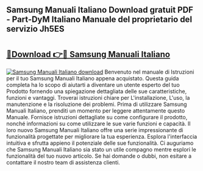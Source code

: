 ## Samsung Manuali Italiano Download gratuit PDF - Part-DyM Italiano Manuale del proprietario del servizio Jh5ES

# <h2><a href="http://df9aozg.blite.top/?on=Samsung+Manuali+Italiano">🔗Download 👉🔴 Samsung Manuali Italiano</a></h2>

[![Samsung Manuali Italiano download](https://i.imgur.com/lujVjoI.png)](http://df9aozg.blite.top/?on=Samsung+Manuali+Italiano)
Benvenuto nel manuale di Istruzioni per il tuo Samsung Manuali Italiano appena acquistato. Questa guida completa ha lo scopo di aiutarti a diventare un utente esperto del tuo Prodotto fornendo una spiegazione dettagliata delle sue caratteristiche, funzioni e vantaggi. Troverai istruzioni chiare per L'installazione, L'uso, la manutenzione e la risoluzione dei problemi. Prima di utilizzare Samsung Manuali Italiano, prenditi un momento per leggere attentamente questo Manuale. Fornisce istruzioni dettagliate su come configurare il prodotto, nonché informazioni su come utilizzare le sue varie funzioni e capacità. Il loro nuovo Samsung Manuali Italiano offre una serie impressionante di funzionalità progettate per migliorare la tua esperienza. Esplora l'interfaccia intuitiva e sfrutta appieno il potenziale delle sue funzionalità. Ci auguriamo che Samsung Manuali Italiano sia stato un utile compagno mentre esplori le funzionalità del tuo nuovo articolo. Se hai domande o dubbi, non esitare a contattare il nostro team di assistenza clienti.

